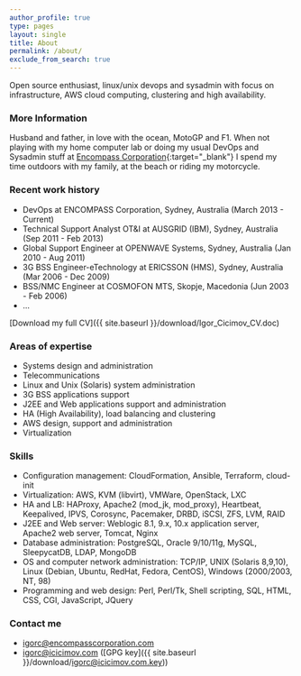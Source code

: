 ```yaml
---
author_profile: true
type: pages
layout: single
title: About
permalink: /about/
exclude_from_search: true
---
```


Open source enthusiast, linux/unix devops and sysadmin with focus on infrastructure, AWS cloud computing, clustering and high availability.

### More Information

Husband and father, in love with the ocean, MotoGP and F1. When not playing with my home computer lab or doing my usual DevOps and Sysadmin stuff at [Encompass Corporation](http://www.encompasscorporation.com){:target="_blank"} I spend my time outdoors with my family, at the beach or riding my motorcycle. 

### Recent work history

* DevOps at ENCOMPASS Corporation, Sydney, Australia (March 2013 - Current)
* Technical Support Analyst OT&I at AUSGRID (IBM), Sydney, Australia (Sep 2011 - Feb 2013)
* Global Support Engineer at OPENWAVE Systems, Sydney, Australia (Jan 2010 - Aug 2011)
* 3G BSS Engineer-eTechnology at ERICSSON (HMS), Sydney, Australia (Mar 2006 - Dec 2009)
* BSS/NMC Engineer at COSMOFON MTS, Skopje, Macedonia (Jun 2003 - Feb 2006)
* ...

[Download my full CV]({{ site.baseurl }}/download/Igor_Cicimov_CV.doc)

### Areas of expertise

* Systems design and administration
* Telecommunications
* Linux and Unix (Solaris) system administration
* 3G BSS applications support
* J2EE and Web applications support and administration
* HA (High Availability), load balancing and clustering
* AWS design, support and administration
* Virtualization

### Skills

* Configuration management: CloudFormation, Ansible, Terraform, cloud-init
* Virtualization: AWS, KVM (libvirt), VMWare, OpenStack, LXC
* HA and LB: HAProxy, Apache2 (mod_jk, mod_proxy), Heartbeat, Keepalived, IPVS, Corosync, Pacemaker, DRBD, iSCSI, ZFS, LVM, RAID
* J2EE and Web server: Weblogic 8.1, 9.x, 10.x application server, Apache2 web server, Tomcat, Nginx
* Database administration: PostgreSQL, Oracle 9/10/11g, MySQL, SleepycatDB, LDAP, MongoDB
* OS and computer network administration: TCP/IP, UNIX (Solaris 8,9,10), Linux (Debian, Ubuntu, RedHat, Fedora, CentOS), Windows (2000/2003, NT, 98)
* Programming and web design: Perl, Perl/Tk, Shell scripting, SQL, HTML, CSS, CGI, JavaScript, JQuery

### Contact me

* [igorc@encompasscorporation.com](mailto:igorc@encompasscorporation.com)
* [igorc@icicimov.com](mailto:igorc@icicimov.com) ([GPG key]({{ site.baseurl }}/download/igorc@icicimov.com.key))
